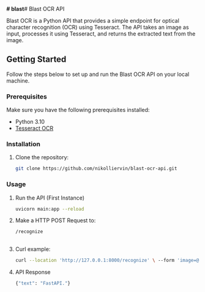 **# blast**# Blast OCR API

Blast OCR is a Python API that provides a simple endpoint for optical character recognition (OCR) using Tesseract. The API takes an image as input, processes it using Tesseract, and returns the extracted text from the image.

## Getting Started

Follow the steps below to set up and run the Blast OCR API on your local machine.

### Prerequisites

Make sure you have the following prerequisites installed:

- Python 3.10
- [Tesseract OCR](https://github.com/tesseract-ocr/tesseract)

### Installation

1. Clone the repository:
   ```bash
   git clone https://github.com/nikolliervin/blast-ocr-api.git

### Usage

1. Run the API (First Instance)
   ```bash
   uvicorn main:app --reload
2. Make a HTTP POST Request to:
   ```bash 
   /recognize
  
3. Curl example:
   ```bash
   curl --location 'http://127.0.0.1:8000/recognize' \ --form 'image=@"C:\\Users\\...\\Desktop\\fastapi.png"'
4. API Response
   ```bash
   {"text": "FastAPI."}
